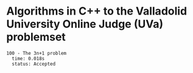 # Algorithms in C++ to the Valladolid University Online Judge (UVa) problemset

```
100 - The 3n+1 problem
  time: 0.018s
  status: Accepted
```
